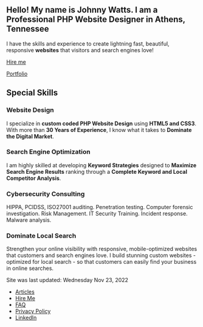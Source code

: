 Hello! My name is ****Johnny Watts****. I am a **Professional PHP** ******Website Designer****** in **Athens, Tennessee**
-------------------------------------------------------------------------------------------------------------------------

I have the skills and experience to create lightning fast, beautiful, responsive **websites** that visitors and search engines love!

[Hire me](https://kdgwebsolutions.com/hire-a-professional-web-designer-athens-tn)

[Portfolio](https://kdgwebsolutions.com/portfolio)

Special Skills
--------------

### **Website Design**

I specialize in **custom coded PHP Website Design** using **HTML5 and CSS3**. With more than **30 Years of Experience**, I know what it takes to **Dominate the Digital Market**.

### **Search Engine Optimization**

I am highly skilled at developing **Keyword Strategies** designed to **Maximize Search Engine Results** ranking through a **Complete Keyword and Local Competitor Analysis**.

### **Cybersecurity Consulting**

HIPPA, PCIDSS, ISO27001 auditing. Penetration testing. Computer forensic investigation. Risk Management. IT Security Training. Incident response. Malware analysis.

  

### **Dominate Local Search**

Strengthen your online visibility with responsive, mobile-optimized websites that customers and search engines love. I build stunning custom websites - optimized for local search - so that customers can easily find your business in online searches.

Site was last updated: Wednesday Nov 23, 2022

*   [Articles](https://kdgwebsolutions.com/digital-marketing-self-help-articles)
*   [Hire Me](https://kdgwebsolutions.com/hire-web-designer-athens-tn)
*   [FAQ](https://kdgwebsolutions.com/frequently-asked-questions)
*   [Privacy Policy](https://kdgwebsolutions.com/privacy-policy)
*   [LinkedIn](https://www.linkedin.com/in/johnny-watts-695751125/)